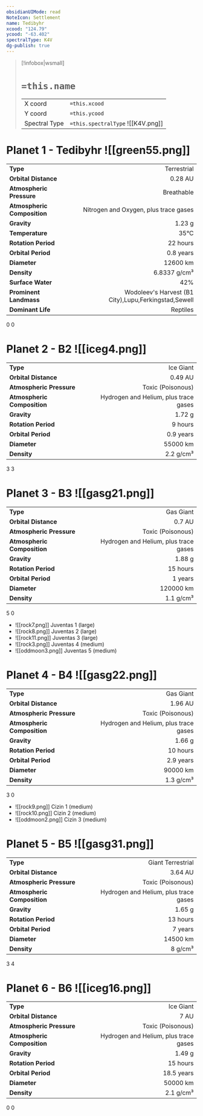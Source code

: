 ```yaml
---
obsidianUIMode: read
NoteIcon: Settlement
name: Tedibyhr
xcood: "124.79"
ycood: "-63.402"
spectralType: K4V
dg-publish: true
---
```

> [!infobox|wsmall]
> # `=this.name`
> | | |
> | - | - |
> | X coord | `=this.xcood` |
> | Y coord| `=this.ycood` |
> | Spectral Type | `=this.spectralType` ![[K4V.png]] |

# Planet 1 - Tedibyhr ![[green55.png]]
|                             |                           |
| --------------------------- | -------------------------:|
| **Type**                    |             Terrestrial |
| **Orbital Distance**        |   0.28 AU |
| **Atmospheric Pressure**    |       Breathable |
| **Atmospheric Composition** |      Nitrogen and Oxygen, plus trace gases |
| **Gravity**                 |        1.23 g |
| **Temperature**             |    35°C |
| **Rotation Period**         |  22 hours |
| **Orbital Period** | 0.8 years |
| **Diameter**                |      12600 km | 
| **Density**                 |    6.8337 g/cm³ |
| **Surface Water**           |           42% | 
| **Prominent Landmass**      |         Wodoleev's Harvest (B1 City),Lupu,Ferkingstad,Sewell | 
| **Dominant Life**           |         Reptiles |



0
0



# Planet 2 - B2 ![[iceg4.png]]
|                             |                           |
| --------------------------- | -------------------------:|
| **Type**                    |             Ice Giant |
| **Orbital Distance**        |   0.49 AU |
| **Atmospheric Pressure**    |       Toxic (Poisonous) |
| **Atmospheric Composition** |      Hydrogen and Helium, plus trace gases |
| **Gravity**                 |        1.72 g |
| **Rotation Period**         |  9 hours |
| **Orbital Period** | 0.9 years |
| **Diameter**                |      55000 km | 
| **Density**                 |    2.2 g/cm³ |



3
3



# Planet 3 - B3 ![[gasg21.png]]
|                             |                           |
| --------------------------- | -------------------------:|
| **Type**                    |             Gas Giant |
| **Orbital Distance**        |   0.7 AU |
| **Atmospheric Pressure**    |       Toxic (Poisonous) |
| **Atmospheric Composition** |      Hydrogen and Helium, plus trace gases |
| **Gravity**                 |        1.88 g |
| **Rotation Period**         |  15 hours |
| **Orbital Period** | 1 years |
| **Diameter**                |      120000 km | 
| **Density**                 |    1.1 g/cm³ |



5
0

- ![[rock7.png]] Juventas 1 (large)
- ![[rock8.png]] Juventas 2 (large)
- ![[rock11.png]] Juventas 3 (large)
- ![[rock3.png]] Juventas 4 (medium)
- ![[oddmoon3.png]] Juventas 5 (medium)


# Planet 4 - B4 ![[gasg22.png]]
|                             |                           |
| --------------------------- | -------------------------:|
| **Type**                    |             Gas Giant |
| **Orbital Distance**        |   1.96 AU |
| **Atmospheric Pressure**    |       Toxic (Poisonous) |
| **Atmospheric Composition** |      Hydrogen and Helium, plus trace gases |
| **Gravity**                 |        1.66 g |
| **Rotation Period**         |  10 hours |
| **Orbital Period** | 2.9 years |
| **Diameter**                |      90000 km | 
| **Density**                 |    1.3 g/cm³ |



3
0

- ![[rock9.png]] Cizin 1 (medium)
- ![[rock10.png]] Cizin 2 (medium)
- ![[oddmoon2.png]] Cizin 3 (medium)


# Planet 5 - B5 ![[gasg31.png]]
|                             |                           |
| --------------------------- | -------------------------:|
| **Type**                    |             Giant Terrestrial |
| **Orbital Distance**        |   3.64 AU |
| **Atmospheric Pressure**    |       Toxic (Poisonous) |
| **Atmospheric Composition** |      Hydrogen and Helium, plus trace gases |
| **Gravity**                 |        1.65 g |
| **Rotation Period**         |  13 hours |
| **Orbital Period** | 7 years |
| **Diameter**                |      14500 km | 
| **Density**                 |    8 g/cm³ |



3
4



# Planet 6 - B6 ![[iceg16.png]]
|                             |                           |
| --------------------------- | -------------------------:|
| **Type**                    |             Ice Giant |
| **Orbital Distance**        |   7 AU |
| **Atmospheric Pressure**    |       Toxic (Poisonous) |
| **Atmospheric Composition** |      Hydrogen and Helium, plus trace gases |
| **Gravity**                 |        1.49 g |
| **Rotation Period**         |  15 hours |
| **Orbital Period** | 18.5 years |
| **Diameter**                |      50000 km | 
| **Density**                 |    2.1 g/cm³ |



0
0



